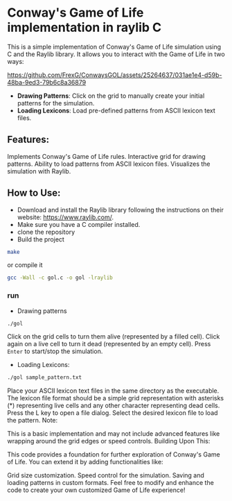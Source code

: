 # Conway's Game of Life implementation in raylib C

This is a simple implementation of Conway's Game of Life simulation using C and the Raylib library. It allows you to interact with the Game of Life in two ways:

https://github.com/FrexG/ConwaysGOL/assets/25264637/031ae1e4-d59b-48ba-9ed3-79b6c8a36879

- **Drawing Patterns**: Click on the grid to manually create your initial patterns for the simulation.
- **Loading Lexicons**: Load pre-defined patterns from ASCII lexicon text files.

## Features:
Implements Conway's Game of Life rules.
Interactive grid for drawing patterns.
Ability to load patterns from ASCII lexicon files.
Visualizes the simulation with Raylib.
## How to Use:

- Download and install the Raylib library following the instructions on their website: https://www.raylib.com/.
- Make sure you have a C compiler installed.
- clone the repository
- Build the project
``` Bash
make
```
or compile it
```Bash
gcc -Wall -c gol.c -o gol -lraylib
```
### run
- Drawing patterns
```Bash
./gol
```
Click on the grid cells to turn them alive (represented by a filled cell).
Click again on a live cell to turn it dead (represented by an empty cell).
Press  `Enter` to start/stop the simulation.
- Loading Lexicons:
```Bash
./gol sample_pattern.txt
```
Place your ASCII lexicon text files in the same directory as the executable.
The lexicon file format should be a simple grid representation with asterisks (*) representing live cells and any other character representing dead cells.
Press the L key to open a file dialog. Select the desired lexicon file to load the pattern.
Note:

This is a basic implementation and may not include advanced features like wrapping around the grid edges or speed controls.
Building Upon This:

This code provides a foundation for further exploration of Conway's Game of Life. You can extend it by adding functionalities like:

Grid size customization.
Speed control for the simulation.
Saving and loading patterns in custom formats.
Feel free to modify and enhance the code to create your own customized Game of Life experience!


